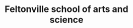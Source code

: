 ---
pid: LLP260
title: Feltonville school of arts and science
location_transcription: philadelphia
zipcode: '19120'
outside_phl: 
neighborhood: Logan,Olney
age: '11'
age_range: 6-13
instagram: 
image_file_name: LLP_260.jpg
proposal_transcription: I made this building dedicated to feltonville because it is
  a learning zone
topic: Education,Neighborhoods
topic_summary: 0, 0
type: Building,Infrastructure,Space
keywords_other: fsas, school
credit: Janaa Anderson
image_labels: 
twitter: 
facebook: 
permalink: "/monuments/llp260/"
layout: item-page
---